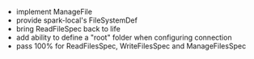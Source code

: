 - implement ManageFile
- provide spark-local's FileSystemDef
- bring ReadFileSpec back to life
- add ability to define a "root" folder when configuring connection
- pass 100% for ReadFilesSpec, WriteFilesSpec and ManageFilesSpec
